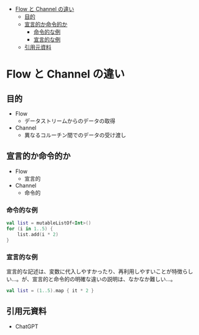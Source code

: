 - [Flow と Channel の違い](#flow-と-channel-の違い)
  - [目的](#目的)
  - [宣言的か命令的か](#宣言的か命令的か)
    - [命令的な例](#命令的な例)
    - [宣言的な例](#宣言的な例)
  - [引用元資料](#引用元資料)


# Flow と Channel の違い

## 目的

- Flow
  - データストリームからのデータの取得
- Channel
  - 異なるコルーチン間でのデータの受け渡し


## 宣言的か命令的か

- Flow
  - 宣言的
- Channel
  - 命令的


### 命令的な例

```kotlin
val list = mutableListOf<Int>()
for (i in 1..5) {
    list.add(i * 2)
}
```


### 宣言的な例

宣言的な記述は、変数に代入しやすかったり、再利用しやすいことが特徴らしい...。が、宣言的と命令的の明確な違いの説明は、なかなか難しい...。

```kotlin
val list = (1..5).map { it * 2 }
```


## 引用元資料

- ChatGPT
